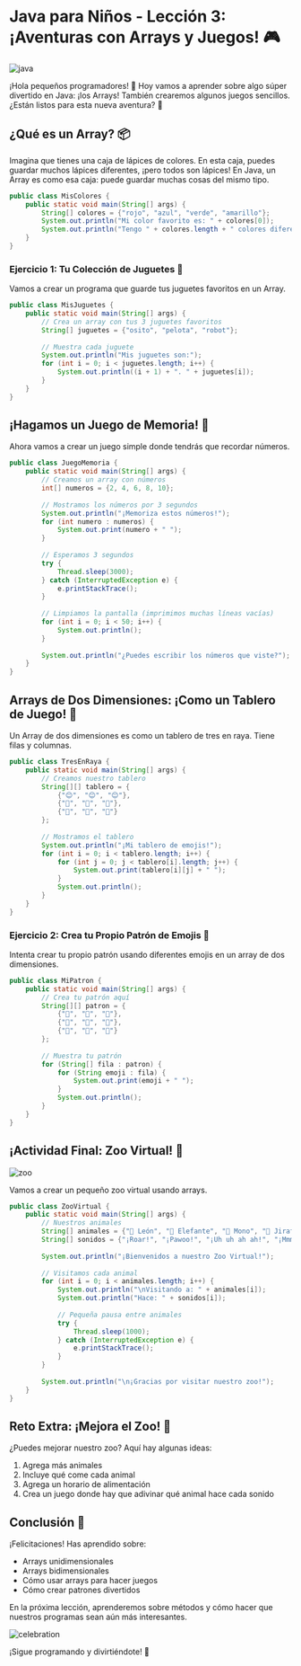 # Java para Niños - Lección 3: ¡Aventuras con Arrays y Juegos! 🎮

![java](https://res.cloudinary.com/dukgkrpft/image/upload/v1731875694/lessons/aventuras-con-arrays-y-juegos-con-java/taymdavxtjdxoywvcyu4.png)

¡Hola pequeños programadores! 👋 Hoy vamos a aprender sobre algo súper divertido en Java: ¡los Arrays! También crearemos algunos juegos sencillos. ¿Están listos para esta nueva aventura? 🚀

## ¿Qué es un Array? 📦

Imagina que tienes una caja de lápices de colores. En esta caja, puedes guardar muchos lápices diferentes, ¡pero todos son lápices! En Java, un Array es como esa caja: puede guardar muchas cosas del mismo tipo.

```java
public class MisColores {
    public static void main(String[] args) {
        String[] colores = {"rojo", "azul", "verde", "amarillo"};
        System.out.println("Mi color favorito es: " + colores[0]);
        System.out.println("Tengo " + colores.length + " colores diferentes");
    }
}
```

### Ejercicio 1: Tu Colección de Juguetes 🧸

Vamos a crear un programa que guarde tus juguetes favoritos en un Array.

```java
public class MisJuguetes {
    public static void main(String[] args) {
        // Crea un array con tus 3 juguetes favoritos
        String[] juguetes = {"osito", "pelota", "robot"};
        
        // Muestra cada juguete
        System.out.println("Mis juguetes son:");
        for (int i = 0; i < juguetes.length; i++) {
            System.out.println((i + 1) + ". " + juguetes[i]);
        }
    }
}
```

## ¡Hagamos un Juego de Memoria! 🎯

Ahora vamos a crear un juego simple donde tendrás que recordar números.

```java
public class JuegoMemoria {
    public static void main(String[] args) {
        // Creamos un array con números
        int[] numeros = {2, 4, 6, 8, 10};
        
        // Mostramos los números por 3 segundos
        System.out.println("¡Memoriza estos números!");
        for (int numero : numeros) {
            System.out.print(numero + " ");
        }
        
        // Esperamos 3 segundos
        try {
            Thread.sleep(3000);
        } catch (InterruptedException e) {
            e.printStackTrace();
        }
        
        // Limpiamos la pantalla (imprimimos muchas líneas vacías)
        for (int i = 0; i < 50; i++) {
            System.out.println();
        }
        
        System.out.println("¿Puedes escribir los números que viste?");
    }
}
```

## Arrays de Dos Dimensiones: ¡Como un Tablero de Juego! 🎲

Un Array de dos dimensiones es como un tablero de tres en raya. Tiene filas y columnas.

```java
public class TresEnRaya {
    public static void main(String[] args) {
        // Creamos nuestro tablero
        String[][] tablero = {
            {"😊", "😊", "😊"},
            {"🌟", "🌟", "🌟"},
            {"🎈", "🎈", "🎈"}
        };
        
        // Mostramos el tablero
        System.out.println("¡Mi tablero de emojis!");
        for (int i = 0; i < tablero.length; i++) {
            for (int j = 0; j < tablero[i].length; j++) {
                System.out.print(tablero[i][j] + " ");
            }
            System.out.println();
        }
    }
}
```

### Ejercicio 2: Crea tu Propio Patrón de Emojis 🎨

Intenta crear tu propio patrón usando diferentes emojis en un array de dos dimensiones.

```java
public class MiPatron {
    public static void main(String[] args) {
        // Crea tu patrón aquí
        String[][] patron = {
            {"🌸", "🌺", "🌸"},
            {"🌺", "🌸", "🌺"},
            {"🌸", "🌺", "🌸"}
        };
        
        // Muestra tu patrón
        for (String[] fila : patron) {
            for (String emoji : fila) {
                System.out.print(emoji + " ");
            }
            System.out.println();
        }
    }
}
```

## ¡Actividad Final: Zoo Virtual! 🦁

![zoo](https://res.cloudinary.com/dukgkrpft/image/upload/v1731875733/lessons/aventuras-con-arrays-y-juegos-con-java/ocqwf9gwwvi9fwxvft6f.jpg)

Vamos a crear un pequeño zoo virtual usando arrays.

```java
public class ZooVirtual {
    public static void main(String[] args) {
        // Nuestros animales
        String[] animales = {"🦁 León", "🐘 Elefante", "🐒 Mono", "🦒 Jirafa", "🐧 Pingüino"};
        String[] sonidos = {"¡Roar!", "¡Pawoo!", "¡Uh uh ah ah!", "¡Mmm!", "¡Squeak!"};
        
        System.out.println("¡Bienvenidos a nuestro Zoo Virtual!");
        
        // Visitamos cada animal
        for (int i = 0; i < animales.length; i++) {
            System.out.println("\nVisitando a: " + animales[i]);
            System.out.println("Hace: " + sonidos[i]);
            
            // Pequeña pausa entre animales
            try {
                Thread.sleep(1000);
            } catch (InterruptedException e) {
                e.printStackTrace();
            }
        }
        
        System.out.println("\n¡Gracias por visitar nuestro zoo!");
    }
}
```

## Reto Extra: ¡Mejora el Zoo! 🌟

¿Puedes mejorar nuestro zoo? Aquí hay algunas ideas:

1. Agrega más animales
2. Incluye qué come cada animal
3. Agrega un horario de alimentación
4. Crea un juego donde hay que adivinar qué animal hace cada sonido

## Conclusión 🎉

¡Felicitaciones! Has aprendido sobre:

- Arrays unidimensionales
- Arrays bidimensionales
- Cómo usar arrays para hacer juegos
- Cómo crear patrones divertidos

En la próxima lección, aprenderemos sobre métodos y cómo hacer que nuestros programas sean aún más interesantes.

![celebration](https://res.cloudinary.com/dukgkrpft/image/upload/v1729378761/lessons/felicidades-yipi/jczrx7hhw88cvrfnmiae.jpg)

¡Sigue programando y divirtiéndote! 🚀
